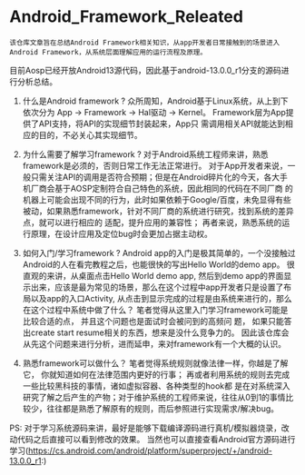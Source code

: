 # Android_Framework_Releated

    该仓库文章旨在总结Android Framework相关知识，从app开发者日常接触到的场景进入Android Framework，从系统层面理解应用的运行流程及原理。 
目前Aosp已经开放Android13源代码，因此基于android-13.0.0_r1分支的源码进行分析总结。

1. 什么是Android framework ?
    众所周知，Android基于Linux系统，从上到下依次分为 App -> Framework -> Hal驱动 -> Kernel。 Framework层为App提供了API支持，将API的实现细节封装起来，App只
需调用相关API就能达到相应的目的，不必关心其实现细节。
    
2. 为什么需要了解学习framework ?
    对于Android系统工程师来讲，熟悉framework是必须的，否则日常工作无法正常进行。
    对于App开发者来说，一般只需关注API的调用是否符合预期；但是在Android碎片化的今天，各大手机厂商会基于AOSP定制符合自己特色的系统，因此相同的代码在不同厂商
的机器上可能会出现不同的行为，此时如果依赖于Google/百度，未免显得有些被动，如果熟悉framework，针对不同厂商的系统进行研究，找到系统的差异点，就可以进行相应的
适配，提升应用的兼容性； 再者来说，熟悉系统的运行原理，在设计应用及定位bug时会更加占据主动权。

3. 如何入门/学习framework ?
    Android app的入门是极其简单的，一个没接触过Android的人在看完教程之后，也能很快的写出Hello World的demo app。 
    很直观的来讲，从桌面点击Hello World demo app, 然后到demo app的界面显示出来，应该是最为常见的场景，那么在这个过程中app开发者只是设置了布局以及app的入口Activity,
从点击到显示完成的过程是由系统来进行的，那么在这个过程中系统中做了什么？ 笔者觉得从这里入门学习framework可能是比较合适的点， 并且这个问题也是面试时会被问到的高频问
题， 如果只能答出create start resume相关的东西，想来是没什么竞争力的。
    因此该仓库会从先这个问题来进行分析，进而延申，来对framework有一个大概的认识。
    
4. 熟悉framework可以做什么？
    笔者觉得系统规则就像法律一样，你越是了解它， 你就知道如何在法律范围内更好的行事； 再或者利用系统的规则去完成一些比较黑科技的事情，诸如虚拟容器、各种类型的hook都
是在对系统深入研究了解之后产生的产物；对于维护系统的工程师来说，往往从0到1的事情比较少，往往都是熟悉了解原有的规则，而后参照进行实现需求/解决bug。

PS: 对于学习系统源码来讲，最好是能够下载编译源码进行真机/模拟器烧录，改动代码之后直接可以看到修改的效果。 
当然也可以直接查看Android官方源码进行学习(https://cs.android.com/android/platform/superproject/+/android-13.0.0_r1:)
